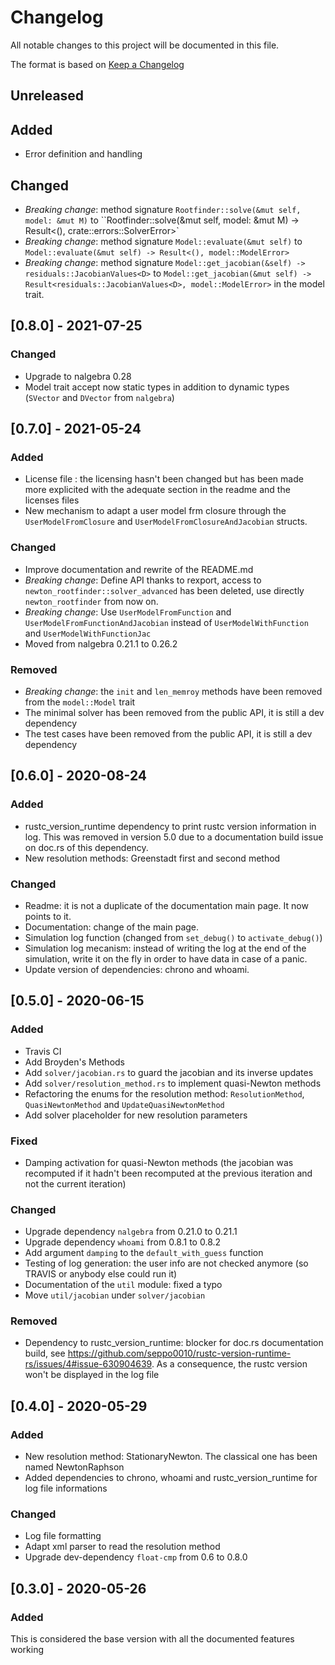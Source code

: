 # Changelog
All notable changes to this project will be documented in this file.

The format is based on [Keep a Changelog](http://keepachangelog.com/en/1.0.0/)

## Unreleased
## Added
- Error definition and handling
## Changed
- *Breaking change*: method signature `Rootfinder::solve(&mut self, model: &mut M)` to ``Rootfinder::solve(&mut self, model: &mut M) -> Result<(), crate::errors::SolverError>`
- *Breaking change*: method signature `Model::evaluate(&mut self)` to `Model::evaluate(&mut self) -> Result<(), model::ModelError>`
- *Breaking change*: method signature `Model::get_jacobian(&self) -> residuals::JacobianValues<D>` to `Model::get_jacobian(&mut self) -> Result<residuals::JacobianValues<D>, model::ModelError>` in the model trait.
## [0.8.0] - 2021-07-25
### Changed
- Upgrade to nalgebra 0.28
- Model trait accept now static types in addition to dynamic types (`SVector` and `DVector` from `nalgebra`)
## [0.7.0] - 2021-05-24
### Added
- License file : the licensing hasn't been changed but has been made more explicited with the adequate section in the readme and the licenses files
- New mechanism to adapt a user model frm closure through the `UserModelFromClosure` and `UserModelFromClosureAndJacobian` structs.
### Changed
- Improve documentation and rewrite of the README.md
- *Breaking change*: Define API thanks to rexport, access to `newton_rootfinder::solver_advanced` has been deleted, use directly `newton_rootfinder` from now on.
- *Breaking change*: Use `UserModelFromFunction` and `UserModelFromFunctionAndJacobian` instead of `UserModelWithFunction` and `UserModelWithFunctionJac`
- Moved from nalgebra 0.21.1 to 0.26.2

### Removed
- *Breaking change*: the `init` and `len_memroy` methods have been removed from the `model::Model` trait
- The minimal solver has been removed from the public API, it is still a dev dependency
- The test cases have been removed from the public API, it is still a dev dependency
## [0.6.0] - 2020-08-24
### Added
- rustc_version_runtime dependency to print rustc version information in log. This was removed in version 5.0 due to a documentation build issue on doc.rs of this dependency.
- New resolution methods: Greenstadt first and second method

### Changed
- Readme: it is not a duplicate of the documentation main page. It now points to it.
- Documentation: change of the main page.
- Simulation log function (changed from `set_debug()` to `activate_debug()`)
- Simulation log mecanism: instead of writing the log at the end of the simulation, write it on the fly in order to have data in case of a panic.
- Update version of dependencies: chrono and whoami.

## [0.5.0] - 2020-06-15
### Added
- Travis CI
- Add Broyden's Methods
- Add `solver/jacobian.rs` to guard the jacobian and its inverse updates
- Add `solver/resolution_method.rs` to implement quasi-Newton methods
- Refactoring the enums for the resolution method: `ResolutionMethod`, `QuasiNewtonMethod` and `UpdateQuasiNewtonMethod`
- Add solver placeholder for new resolution parameters

### Fixed
- Damping activation for quasi-Newton methods (the jacobian was recomputed if it hadn't been recomputed at the previous iteration and not the current iteration)

### Changed
- Upgrade dependency `nalgebra` from 0.21.0 to 0.21.1
- Upgrade dependency `whoami` from 0.8.1 to 0.8.2
- Add argument `damping` to the `default_with_guess` function
- Testing of log generation: the user info are not checked anymore (so TRAVIS or anybody else could run it)
- Documentation of the `util` module: fixed a typo
- Move `util/jacobian` under `solver/jacobian`

### Removed
- Dependency to rustc_version_runtime: blocker for doc.rs documentation build, see https://github.com/seppo0010/rustc-version-runtime-rs/issues/4#issue-630904639. As a consequence, the rustc version won't be displayed in the log file

## [0.4.0] - 2020-05-29
### Added
- New resolution method: StationaryNewton. The classical one has been named NewtonRaphson
- Added dependencies to chrono, whoami and rustc_version_runtime for log file informations

### Changed
- Log file formatting
- Adapt xml parser to read the resolution method
- Upgrade dev-dependency `float-cmp` from 0.6 to 0.8.0


## [0.3.0] - 2020-05-26
### Added
This is considered the base version with all the documented features working
